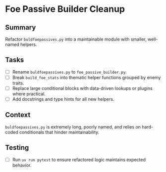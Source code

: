 # Foe Passive Builder Cleanup

## Summary
Refactor `buldfoepassives.py` into a maintainable module with smaller, well-named helpers.

## Tasks
- [ ] Rename `buldfoepassives.py` to `foe_passive_builder.py`.
- [ ] Break `build_foe_stats` into thematic helper functions grouped by enemy traits.
- [ ] Replace large conditional blocks with data-driven lookups or plugins where practical.
- [ ] Add docstrings and type hints for all new helpers.

## Context
`buldfoepassives.py` is extremely long, poorly named, and relies on hard-coded conditionals that hinder maintainability.

## Testing
- [ ] Run `uv run pytest` to ensure refactored logic maintains expected behavior.
